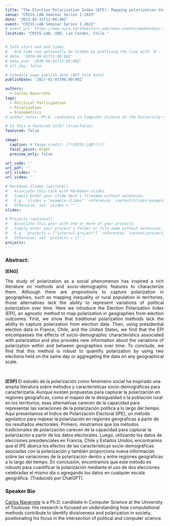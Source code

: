 ```yaml
---
title: "The Election Polarization Index (EPI): Mapping polarization through elections"
venue: "CRISS-LAB Seminar Series I-2023"
date: '2023-03-31T12:00:00Z'
event: "CRISS-LAB Seminar Series I-2023"
# event_url: https://www.nico.northwestern.edu/news-events/wednesdays-at-nico/speakers-2021.html
location: "CRISS-LAB, UDD, Las Condes, Chile."


# Talk start and end times.
#   End time can optionally be hidden by prefixing the line with `#`.
# date: '2030-06-01T13:00:00Z'
# date_end: '2030-06-01T15:00:00Z'
# all_day: false

# Schedule page publish date (NOT talk date).
publishDate: '2017-01-01T00:00:00Z'

authors: 
  - Carlos Navarrete
tags: 
  - Political Participation
  - Polarization
  - Econometrics
# author_notes: Ph.D. candidate in Computer Science at the University of Toulouse.

# Is this a featured talk? (true/false)
featured: false

image:
  caption: #'Image credit: [**CRISS-LAB**]()'
  focal_point: Right
  preview_only: false

url_code: ''
url_pdf: ''
url_slides: ''
url_video: ''

# Markdown Slides (optional).
#   Associate this talk with Markdown slides.
#   Simply enter your slide deck's filename without extension.
#   E.g. `slides = "example-slides"` references `content/slides/example-slides.md`.
#   Otherwise, set `slides = ""`.
slides:

# Projects (optional).
#   Associate this post with one or more of your projects.
#   Simply enter your project's folder or file name without extension.
#   E.g. `projects = ["internal-project"]` references `content/project/deep-learning/index.md`.
#   Otherwise, set `projects = []`.
projects:
---
```


<head>
<script src="https://cdn.jsdelivr.net/npm/add-to-calendar-button@2" async defer></script>

</head>


<div>
<add-to-calendar-button
  name="The Election Polarization Index (EPI): Mapping polarization through elections. CRISS-LAB"
  description="Zoom link: https://udd.zoom.us/j/82674667828?pwd=amlmNlk3R0hPZzlFOTRYY2tZRW9Gdz09"
  startDate="2023-03-31"
  endDate="2023-03-31"
  startTime="12:00"
  endTime="13:30"
  location="Virtual"
  options="['Apple','Google','iCal','Microsoft365','Outlook.com','Yahoo']"
  timeZone="America/Santiago"
  trigger="click"
  inline
  listStyle="modal"
  iCalFileName="Reminder-Event"
  >
</add-to-calendar-button>
</div>

### Abstract:
<div>

**[ENG]**
<p align="justify">The study of polarization as a social phenomenon has inspired a rich literature on methods and socio-demographic features to characterize them. Although there are propositions to capture polarization in geographies, such as mapping inequality or rural population in territories, those alternatives lack the ability to represent variations of political polarization over time. Here we introduce the Election Polarization Index (EPI), an agnostic method to map polarization in geographies from election outcomes. First, we show that traditional polarization methods lack the ability to capture polarization from election data. Then, using presidential election data in France, Chile, and the United States, we find that the EPI encompasses the effects of socio-demographic characteristics associated with polarization and also provides new information about the variations of polarization within and between geographies over time. To conclude, we find that this method is robust to quantify polarization by using two elections held on the same day or aggregating the data on any geographical scale.
</p>
<br>

**[ESP]**
El estudio de la polarización como fenómeno social ha inspirado una amplia literatura sobre métodos y características socio-demográficas para caracterizarla. Aunque existen propuestas para capturar la polarización en regiones geograficas, como el mapeo de la desigualdad o la población rural en los territorios, esas alternativas carecen de la capacidad para representar las variaciones de la polarización política a lo largo del tiempo. Aquí presentamos el Índice de Polarización Electoral (IPE), un método agnóstico para mapear la polarización en regiones geograficas a partir de los resultados electorales. Primero, mostramos que los métodos tradicionales de polarización carecen de la capacidad para capturar la polarización a partir de los datos electorales. Luego, utilizando los datos de elecciones presidenciales en Francia, Chile y Estados Unidos, encontramos que el IPE abarca los efectos de las características socio-demográficas asociadas con la polarización y también proporciona nueva información sobre las variaciones de la polarización dentro y entre regiones geograficas a lo largo del tiempo. En conclusión, encontramos que este método es robusto para cuantificar la polarización mediante el uso de dos elecciones celebradas el mismo día o agregando los datos en cualquier escala geográfica. (Traducido por ChatGPT).


### Speaker Bio
[Carlos Navarrete](https://scholar.google.com/citations?user=JqTxoC0AAAAJ&hl=de&oi=sra) is a Ph.D. candidate in Computer Science at the University of Toulouse. His research is focused on understanding how computational methods contribute to identify divisiveness and polarization in society, positionating his focus in the intersection of political and computer science.

</div>


<!-- <div>
<iframe margin= "center" width="100%" height="300vh" src="https://www.youtube.com/embed/LRAXesnTJ9Y" title="Quantifying Success in Ballet - NetSci Conference 2022" frameborder="0" allow="accelerometer; autoplay; clipboard-write; encrypted-media; gyroscope; picture-in-picture" allowfullscreen></iframe>

</div> -->
